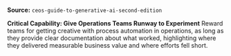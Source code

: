 **Source:** `ceos-guide-to-generative-ai-second-edition`

**Critical Capability: Give Operations Teams Runway to Experiment**
Reward teams for getting creative with process automation in operations, as long as they provide clear documentation about what worked, highlighting where they delivered measurable business value and where efforts fell short.
